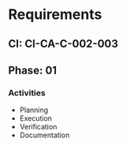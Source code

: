 # Requirements

## CI: CI-CA-C-002-003
## Phase: 01

### Activities
- Planning
- Execution
- Verification
- Documentation
